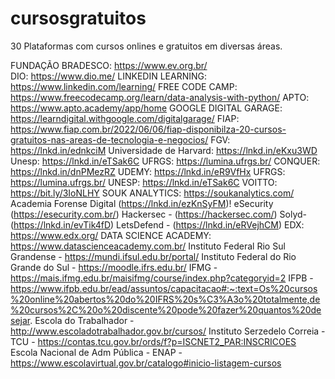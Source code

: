 # cursosgratuitos
30 Plataformas com cursos onlines e gratuitos em diversas áreas.

FUNDAÇÃO BRADESCO: https://www.ev.org.br/ <br>
DIO: https://www.dio.me/
LINKEDIN LEARNING: https://www.linkedin.com/learning/
FREE CODE CAMP: https://www.freecodecamp.org/learn/data-analysis-with-python/
APTO: https://www.apto.academy/app/home
GOOGLE DIGITAL GARAGE: https://learndigital.withgoogle.com/digitalgarage/
FIAP: https://www.fiap.com.br/2022/06/06/fiap-disponibilza-20-cursos-gratuitos-nas-areas-de-tecnologia-e-negocios/
FGV: https://lnkd.in/ednkciM
Universidade de Harvard: https://lnkd.in/eKxu3WD
Unesp: https://lnkd.in/eTSak6C
UFRGS: https://lumina.ufrgs.br/
CONQUER: https://lnkd.in/dnPMezRZ
UDEMY: https://lnkd.in/eR9VfHx
UFRGS: https://lumina.ufrgs.br/
UNESP: https://lnkd.in/eTSak6C
VOITTO: https://bit.ly/3IoNLHY
SOUK ANALYTICS: https://soukanalytics.com/
Academia Forense Digital (https://lnkd.in/ezKnSyFM)!
eSecurity (https://esecurity.com.br/)
Hackersec - (https://hackersec.com/)
Solyd- (https://lnkd.in/evTik4fD)
LetsDefend - (https://lnkd.in/eRVejhCM)
EDX: https://www.edx.org/
DATA SCIENCE ACADEMY: https://www.datascienceacademy.com.br/
Instituto Federal Rio Sul Grandense - https://mundi.ifsul.edu.br/portal/
Instituto Federal do Rio Grande do Sul - https://moodle.ifrs.edu.br/
IFMG - https://mais.ifmg.edu.br/maisifmg/course/index.php?categoryid=2
IFPB - https://www.ifpb.edu.br/ead/assuntos/capacitacao#:~:text=Os%20cursos%20online%20abertos%20do%20IFRS%20s%C3%A3o%20totalmente,de%20cursos%2C%20o%20discente%20pode%20fazer%20quantos%20desejar.
Escola do Trabalhador - http://www.escoladotrabalhador.gov.br/cursos/
Instituto Serzedelo Correia - TCU - https://contas.tcu.gov.br/ords/f?p=ISCNET2_PAR:INSCRICOES
Escola Nacional de Adm Pública - ENAP - https://www.escolavirtual.gov.br/catalogo#inicio-listagem-cursos
